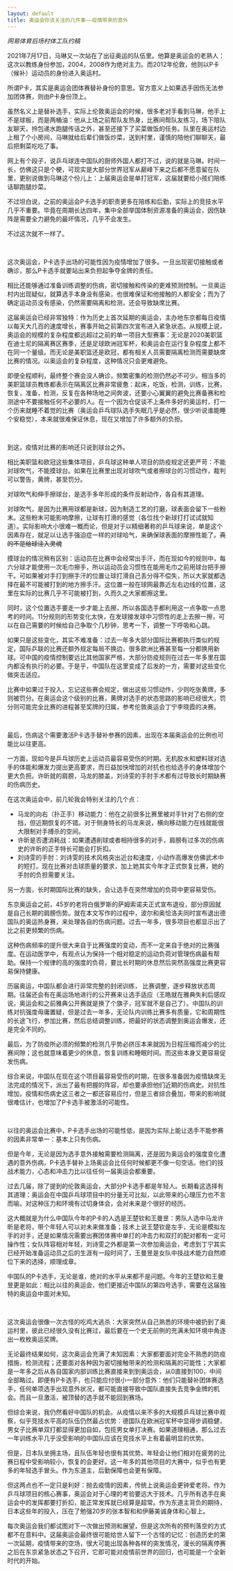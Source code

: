 ```yaml
---
layout: default
title: 奥运会你该关注的几件事——疫情带来的意外
---
```


*网易体育后场村体工队约稿*

2021年7月17日，马琳又一次站在了出征奥运的队伍里。他算是奥运会的老熟人：这次以教练身份参加，2004，2008作为绝对主力。而2012年伦敦，他则以P卡（候补）运动员的身份进入奥运村。

所谓P卡，其实是奥运会团体赛替补身份的意思。官方意义上如果选手因伤无法参加团体赛，则由P卡身份顶上。

虽然名义上是替补选手，实际上伦敦奥运会的时候，很多老对手看到马琳，他手上不是球板，而是两桶油：他从上场之前帮队友热身，比赛间帮队友练习，场下陪队友聊天，拎包递水跑腿传话之外，甚至还接下了买菜做饭的任务。队里在奥运村边上租了个小房间，马琳就给后辈们做饭炒菜，送到村里，谨慎的陪他们聊聊天，最后把剩菜吃吃了事。

网上有个段子，说乒乓球连中国队的厨师外国人都打不过，说的就是马琳。时间一长，仿佛这只是个梗，可现实是大部分世界冠军从巅峰下来之后都不愿意留在队里，更别说做到马琳这个份儿上：上届奥运会是单打冠军，这届就要给小孩们陪练话聊跑腿炒菜。

不过坦白说，之前的奥运会P卡选手的职责更多在陪练和后勤，实际上的竞技水平几乎不重要。毕竟在周期长达四年，集中全部举国体制资源准备的奥运会，因伤缺阵是需要全力避免的最坏情况，几乎不会发生。

不过这次就不一样了。

<br>

这次奥运会，P卡选手出场的可能性因为疫情增加了很多。一旦出现密切接触或者确诊，那么P卡选手就要站出来负担起争夺金牌的责任。

相比还能够通过准备训练调整的伤病，密切接触和传染的更难预测控制。一旦奥运村内出现疑似，就算选手本身没有感染，也很难保证和他接触的人都安全；而为了确定运动员没有感染，仍然需要隔离和检测，还会导致缺席比赛。

这届奥运会已经非常独特：作为历史上首次延期的奥运会，主办地东京都每日疫情以每天大几百的速度增长，赛事开始之前第四次宣布进入紧急状态。从规模上说，奥运会的规模的复杂程度都远超过之前的单一项目大型赛事：无论是2020美职篮在迪士尼的隔离赛区赛季，还是足球欧洲冠军杯，和奥运会在运行复杂程度上都不在同一个量级。而无论是美职篮还是欧冠，都有相关人员需要隔离检测而需要缺席比赛的情况。以奥运会的复杂程度，这种情况只会更难避免。

即便全程顺利，最终整个赛会没人确诊，频繁密集的检测仍然必不可少。相当多的美职篮球员教练都表示在隔离区比赛非常疲惫：起床，吃饭，检测，训练，比赛，恢复，准备，检测，反复在各种场地之间奔波，还要小心翼翼的避免比赛备赛和检测途中不要接触任何不必要的人。在一个因为仓促谈不上条件多好的奥运村，打一个历来就睡不着觉的比赛（奥运会乒乓球队选手失眠几乎是必然，很少听说谁能睡个安稳觉），本来就很难保证休息，现在又增加了许多额外的负担。

<br>

到这，疫情对比赛的影响还只说到球台之外。

相比美职篮和欧冠这些集体项目，乒乓球这种单人项目的防疫规定还更严苛：不能对球吹气，不能摸球台。如果在比赛里出现对球吹气或者擦球台的习惯动作，裁判可以警告，黄牌，甚至罚分。

对球吹气和伸手擦球台，是选手多年形成的条件反射动作，各自有其道理。

对球吹气，是因为比赛用球都是新球，因为制造工艺的打磨，球表面会留下一些粉末。这些粉末可能影响摩擦，让球有打滑的感觉（各位找个新球打打试试就知道）。实际影响大小很难一概而论，但是对于以精细著称的乒乓球来说，单是这个因素存在，就足以让选手强迫症一样的对球哈气，来确保球表面的摩擦性能了。~~真的不是给球注入灵魂~~

摸球台的情况稍有区别：运动员在比赛中会经常出手汗，而在现如今的规则中，每六分球才能使用一次毛巾擦手，所以运动员会习惯性在能用毛巾之前用球台把手擦干。可如果被对手打到擦手汗的位置让球打滑自己丢分得不偿失，所以大家就都选择在最不可能被打到的地方擦手汗。这位置一般在球网最靠近左右边线的位置，这里在实际的比赛几乎不可能被打到，久而久之大家都擦这里。

同时，这个位置选手要走一步才能上去擦，所以各国选手都利用这一点争取一点思考的时间。11分规则的形势变化太快，在发球接发球中习惯性的走上去擦一擦，可以在自己需要的时候给自己争取个几秒钟，思考一下，调整一下呼吸和心跳。

如果只是这些变化，其实不难准备：过去一年多大部分国际比赛都执行类似的规定，国际乒联的比赛还额外规定每局不换边，很多欧洲比赛甚至每一分都换用新球。可中国的疫情控制要远比其他国家严格，大部分防疫规则在过去一年多里在国内都没有执行的必要。于是乎，中国队在这里变成了后发的一方，需要对这些变化做突击适应。

比赛中如果过于投入，忘记这些赛会规定，做出这些习惯动作，少则吃张黄牌，多则被罚分。在奥运会这个级别的比赛，黄牌对选手的状态思路的影响已经很大，罚分则可能完全比赛的进程甚至奖牌的归属，参考伦敦奥运会丁宁李晓霞的决赛。

<br>

最后，伤病这个需要激活P卡选手替补参赛的因素，出现在本届奥运会的比例也可能比以往更高。

一方面，现如今是乒乓球历史上运动员最容易受伤的时期。无机胶水和塑料球对选手的体能和爆发力提出更高要求，而日益加快增加的对抗也也给选手的身体增加个更大负担。许昕就的肩膀，马龙的膝盖，刘诗雯的手肘手术都有过导致长时期缺赛的伤病历史。

在这次奥运会中，前几轮我会特别关注的几个点：

- 马龙的向右（扑正手）移动能力：他在之前很多比赛里被对手针对了右侧的空挡，但近期恢复的不错。对于侧身特长的马龙来说，横向移动能力在线就能很大限制对手搏杀的空间。
- 许昕是否遭消耗战：如果遭遇削球或者相持很多的对手，肩膀有过多次的伤病史的许昕的正手特长可能会打折扣。
- 刘诗雯的手肘：刘诗雯的技术风格突出近台和速度，小动作高爆发仿佛武术中的短打。现在比赛对击球质量的要求，加上她其实今年才正式恢复比赛，她的手肘的负担需要关注。

另一方面，长时期国际比赛的缺失，会让选手在突然增加的负荷中更容易受伤。

东京奥运会之前，45岁的老将白俄罗斯的萨姆索诺夫正式宣布退役，部分原因就是自己长期的肩膀伤势。就在本文写作的过程中，波尔和奥恰洛夫同时宣布退出德国队的奥运热身赛，来处理各自的伤病问题。过去一年多，很多项目也都显示出了比之前更频繁的伤病。

这种伤病频率的提升很大来自于比赛强度的变动，而不一定来自于绝对的比赛强度。在运动医学中，有观点认为保持一个相对稳定的运动负荷对管理伤病最有帮助。保持一个规律的高的强度的负荷，要比长时期的休息然后突然高强度比赛更容易保持健康。

历届奥运，中国队都会进行非常完整的封闭训练， 比赛调整，逐步释放状态周期。往届还会有在奥运场地进行的公开赛来让选手适应（王皓就在雅典失利后感叹说，奥运会和之前雅典公开赛就是换了个旗子，冠军就不是自己了）。中国队的训练对抗强度毋庸置疑，但是过去一年多，无论队内训练比赛多有质量，它和周期性的长途飞行，参加比赛，然后总结调整训练，把最好的状态调整到奥运会爆发，还是完全不同的。

最后，为了防疫所必须的频繁的检测几乎势必挤压本来就因为日程压缩而减少的比赛间隙；这也就意味着更少的休息，恢复训练和睡眠时间。而这些本身又更容易促发伤病。

综合来说，中国队在现在这个项目最容易受伤的时期，在很多准备因为疫情缺席无法完成的情况下，派出了最有把握的阵容，却也要承担他们近期的伤病史。对抗性增加，疫情和伤病史这三者之一都还容易应付，但是三者综合叠加，带来的影响就很难估计，也增加了P卡选手被激活的可能性。

<br>

以往的奥运会比赛中，P卡选手出场的可能性低，是因为实际上能让选手不能参赛的因素非常单一：基本上只有伤病。

但是今年，无论是因为选手意外接触需要检测隔离，还是因为奥运会的强度变化遭遇的意外伤病，P卡选手替补上场奥运会比任何时候都更不像一句空话。他们的技战术能力，心态和冲击力比以往任何一届奥运会都重要。

过去几届，除了提到的伦敦奥运会，大部分P卡选手都是年轻人。长期看这选择有其道理：奥运会在中国乒乓球项目中的分量无可比拟，以此带来的心理压力也不言而喻。对这种压力和环境有过切身体会，会对未来是个很好的经历。

这大概就是为什么中国队今年的P卡的人选是王楚钦和王曼昱：男队人选中马龙许昕是老将，带个年轻人可以对未来做准备；技术上说王楚钦是左手，无论是模拟左手的对手，还是如果情况需要出赛团体赛中单打的冲击力和双打的配对都有一定可操作性；女队阵容相对年轻，刘诗雯之外都是第一次参加奥运会，考虑到丁宁其实已经开始准备运动员之后的生涯有一段时间了，王曼昱是女队中技战术能力自然顺位下来的选择，顺理成章。

中国队的P卡选手，无论是谁，绝对的水平从来都不是问题。今年的王楚钦和王曼昱更是如此：相比以往的奥运会，他们更接近中国队的第四号选手，需要在这届独特的奥运会中面对未知。

<br>

这次奥运会很像一次古怪的吃鸡大逃杀：大家突然从自己熟悉的环境中被扔到了奥运村里，彼此已经很久没有比赛过，最后要在一个史无前例的充满未知环境中角逐出一枚枚奥运奖牌。

无论最终结果如何，这次奥运会充满了未知因素：大家都要面对完全不熟悉的防疫措施，检测流程；还要面对各种因为密切接触带来的检测和隔离的可能性；大家都是一年多之后从各自国家内部训练比赛直接来到到奥运会，从0直接到100，中间全部略过。即便有P卡选手，也只能应付很小一部分意外：他们只能替补团体赛选手，任何单项选手出现意外状况，都可能直接导致中国队直接失去竞争金牌的机会。而且一旦激活，被顶替的选手就不能回到赛场。

但综合来说，我仍然看好中国队的机会。从疫情以来不多的大规模乒乓球比赛中观察，似乎竞技水平高的队伍仍然最占优势：德国队在欧洲冠军杯中显得步调稳健，男女子比赛单双打都显得更加自如，包揽男女单打决赛。如果道理相通，那么过去一年训练水平几乎没受影响的中国队应该在竞技水平上有着最明显的优势。

但是，日本队坐拥主场，且队伍年轻也很有其优势。年轻会让他们相对在疲劳的比赛日程中受影响较小，恢复的会更好。这一年多的其他项目的大赛中，似乎也有更多的年轻选手冒头。作为东道主，后勤保障也会更有保障。

但这两点也不一定只是利好：抛去疫情的因素，传统上说奥运会更钟爱老将。作为乒乓球项目的核心赛事，奥运会对于心理的考验要远大于技术。几乎所有选手在奥运会中的发挥都要打折扣，能正常发挥就已经算是超常。作为东道主背负的期待，日本这些年的投入，压在了勉强20岁的张本智和和伊藤美诚身体和心智上。

每次奥运会我们都试图对下一次做出预测和展望，但是这次所有的预判落空的方式都不在意料中。这届奥运会最终很可能给世人留下一个古怪的记忆：创造历史的第一次延期，疫情带来的空场，很大可能出现各种各样的突发情况，漫长的隔离停赛之后在东京紧急状态之下召开，它即可能对疫情前世界的回归，也可能是一个全新时代的开始。

